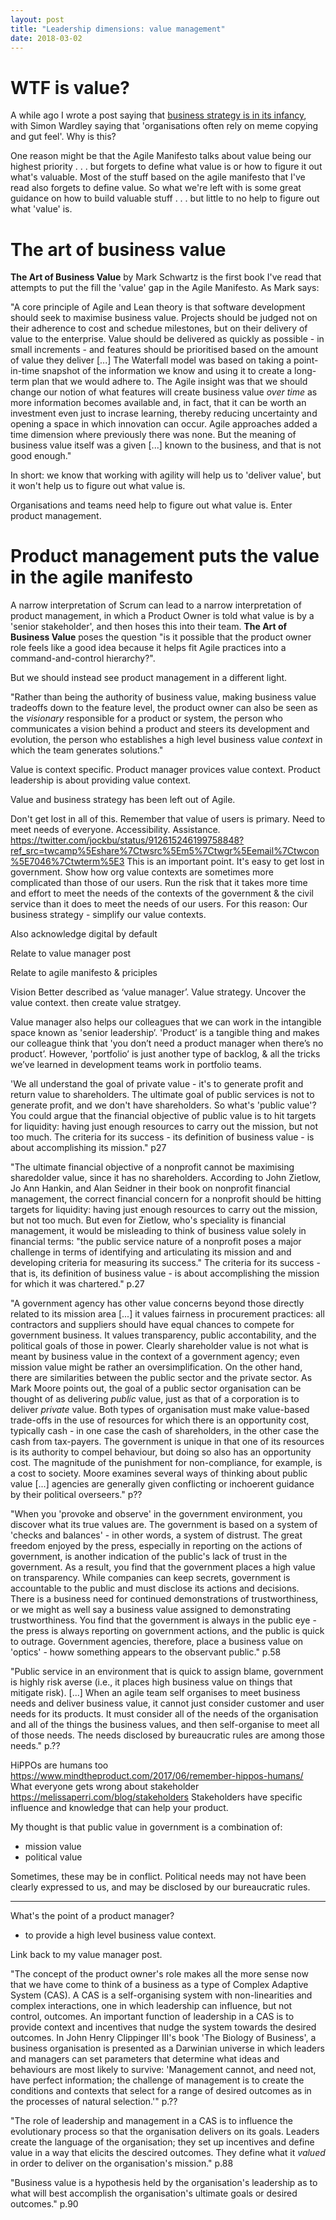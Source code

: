 ```yaml
---
layout: post
title: "Leadership dimensions: value management"
date: 2018-03-02
---
```


# WTF is value?

A while ago I wrote a post saying that [business strategy is in its infancy](http://scottcolfer.com/2018/01/12/leadership.html), with Simon Wardley saying that 'organisations often rely on meme copying and gut feel'. Why is this?

One reason might be that the Agile Manifesto talks about value being our highest priority . . . but forgets to define what value is or how to figure it out what's valuable. Most of the stuff based on the agile manifesto that I've read also forgets to define value. So what we're left with is some great guidance on how to build valuable stuff . . . but little to no help to figure out what 'value' is.

# The art of business value

**The Art of Business Value** by Mark Schwartz is the first book I've read that attempts to put the fill the 'value' gap in the Agile Manifesto. As Mark says:

"A core principle of Agile and Lean theory is that software development should seek to maximise business value. Projects should be judged not on their adherence to cost and schedue milestones, but on their delivery of value to the enterprise. Value should be delivered as quickly as possible - in small increments - and features should be prioritised based on the amount of value they deliver [...] The Waterfall model was based on taking a point-in-time snapshot of the information we know and using it to create a long-term plan that we would adhere to. The Agile insight was that we should change our notion of what features will create business value *over time* as more information becomes available and, in fact, that it can be worth an investment even just to incrase learning, thereby reducing uncertainty and opening a space in which innovation can occur. Agile approaches added a time dimension where previously there was none. But the meaning of business value itself was a given [...] known to the business, and that is not good enough."

In short: we know that working with agility will help us to 'deliver value', but it won't help us to figure out what value is.

Organisations and teams need help to figure out what value is. Enter product management.

# Product management puts the value in the agile manifesto

A narrow interpretation of Scrum can lead to a narrow interpretation of product management, in which a Product Owner is told what value is by a 'senior stakeholder', and then hoses this into their team. **The Art of Business Value** poses the question "is it possible that the product owner role feels like a good idea because it helps fit Agile practices into a command-and-control hierarchy?".

But we should instead see product management in a different light. 

"Rather than being the authority of business value, making business value tradeoffs down to the feature level, the product owner can also be seen as the *visionary* responsible for a product or system, the person who communicates a vision behind a product and steers its development and evolution, the person who establishes a high level business value *context* in which the team generates solutions."




Value is context specific. 
Product manager provices value context.
Product leadership is about providing value context.

Value and business strategy has been left out of Agile.

Don't get lost in all of this.
Remember that value of users is primary. Need to meet needs of everyone. Accessibility. Assistance.
https://twitter.com/jockbu/status/912615246199758848?ref_src=twcamp%5Eshare%7Ctwsrc%5Em5%7Ctwgr%5Eemail%7Ctwcon%5E7046%7Ctwterm%5E3
This is an important point. It's easy to get lost in government. Show how org value contexts are sometimes more complicated than those of our users. Run the risk that it takes more time and effort to meet the needs of the contexts of the government & the civil service than it does to meet the needs of our users.
For this reason: Our business strategy - simplify our value contexts.

Also acknowledge digital by default

Relate to value manager post

Relate to agile manifesto & priciples

Vision
Better described as ‘value manager’.
Value strategy. Uncover the value context. then create value stratgey.

Value manager also helps our colleagues that we can work in the intangible space known as 'senior leadership’. 'Product’ is a tangible thing and makes our colleague think that 'you don’t need a product manager when there’s no product’. However, 'portfolio’ is just another type of backlog, & all the tricks we’ve learned in development teams work in portfolio teams.

'We all understand the goal of private value - it's to generate profit and return value to shareholders. The ultimate goal of public services is not to generate profit, and we don't have shareholders. So what's 'public value'? You could argue that the financial objective of public value is to hit targets for liquidity: having just enough resources to carry out the mission, but not too much. The criteria for its success - its definition of business value - is about accomplishing its mission." p27

"The ultimate financial objective of a nonprofit cannot be maximising sharedolder value, since it has no shareholders. According to John Zietlow, Jo Ann Hankin, and Alan Seidner in their book on nonprofit financial management, the correct financial concern for a nonprofit should be hitting targets for liquidity: having just enough resources to carry out the mission, but not too much. But even for Zietlow, who's speciality is financial management, it would be misleading to think of business value solely in financial terms: "the public service nature of a nonprofit poses a major challenge in terms of identifying and articulating its mission and and developing criteria for measuring its success." The criteria for its success - that is, its definition of business value - is about accomplishing the mission for which it was chartered." p.27

"A government agency has other value concerns beyond those directly related to its mission area [...] it values fairness in procurement practices: all contractors and suppliers should have equal chances to compete for government business. It values transparency, public accontability, and the political goals of those in power. Clearly shareholder value is not what is meant by business value in the context of a government agency; even mission value might be rather an oversimplification. On the other hand, there are similarities between the public sector and the private sector. As Mark Moore points out, the goal of a public sector organisation can be thought of as delivering *public* value, just as that of a corporation is to deliver *private* value. Both types of organisation must make value-based trade-offs in the use of resources for which there is an opportunity cost, typically cash - in one case the cash of shareholders, in the other case the cash from tax-payers. The government is unique in that one of its resources is its authority to compel behaviour, but doing so also has an opportunity cost. The magnitude of the punishment for non-compliance, for example, is a cost to society. Moore examines several ways of thinking about public value [...] agencies are generally given conflicting or inchoerent guidance by their political overseers." p??

"When you 'provoke and observe' in the government environment, you discover what its true values are. The government is based on a system of 'checks and balances' - in other words, a system of distrust. The great freedom enjoyed by the press, especially in reporting on the actions of government, is another indication of the public's lack of trust in the government. As a result, you find that the government places a high value on transparency. While companies can keep secrets, government is accountable to the public and must disclose its actions and decisions. There is a business need for continued demonstrations of trustworthiness, or we might as well say a business value assigned to demonstrating trustworthiness. You find that the government is always in the public eye - the press is always reporting on government actions, and the public is quick to outrage. Government agencies, therefore, place a business value on 'optics' - howw something appears to the observant public." p.58  

"Public service in an environment that is quick to assign blame, government is highly risk averse (i.e., it places high business value on things that mitigate risk). [...] When an agile team self organises to meet business needs and deliver business value, it cannot just consider customer and user needs for its products. It must consider all of the needs of the organisation and all of the things the business values, and then self-organise to meet all of those needs. The needs disclosed by bureaucratic rules are among those needs." p.??

HiPPOs are humans too https://www.mindtheproduct.com/2017/06/remember-hippos-humans/
What everyone gets wrong about stakeholder https://melissaperri.com/blog/stakeholders Stakeholders have specific influence and knowledge that can help your product.


My thought is that public value in government is a combination of:

- mission value
- political value

Sometimes, these may be in conflict.
Political needs may not have been clearly expressed to us, and may be disclosed by our bureaucratic rules.

---

What's the point of a product manager? 
- to provide a high level business value context.

Link back to my value manager post.




"The concept of the product owner's role makes all the more sense now that we have come to think of a business as a type of Complex Adaptive System (CAS). A CAS is a self-organising system with non-linearities and complex interactions, one in which leadership can influence, but not control, outcomes. An important function of leadership in a CAS is to provide context and incentives that nudge the system towards the desired outcomes. In John Henry Clippinger III's book 'The Biology of Business', a business organisation is presented as a Darwinian universe in which leaders and managers can set parameters that determine what ideas and behaviours are most likely to survive: 'Management cannot, and need not, have perfect information; the challenge of management is to create the conditions and contexts that select for a range of desired outcomes as in the processes of natural selection.'" p.??

"The role of leadership and management in a CAS is to influence the evolutionary process so that the organisation delivers on its goals. Leaders create the language of the organisation; they set up incentives and define value in a way that elicits the descired outcomes. They define what it *valued* in order to deliver on the organisation's mission." p.88

"Business value is a hypothesis held by the organisation's leadership as to what will best accomplish the organisation's ultimate goals or desired outcomes." p.90
